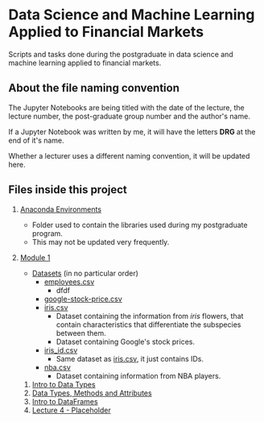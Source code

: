 # Data Science and Machine Learning Applied to Financial Markets

Scripts and tasks done during the postgraduate in data science and machine learning applied to financial markets.

## About the file naming convention

The Jupyter Notebooks are being titled with the date of the lecture, the lecture number, the post-graduate group number and the author's name.

If a Jupyter Notebook was written by me, it will have the letters **DRG** at the end of it's name.

Whether a lecturer uses a different naming convention, it will be updated here.

## Files inside this project

1. [Anaconda Environments](./Anaconda%20Environments/)

   - Folder used to contain the libraries used during my postgraduate program.
   - This may not be updated very frequently.

2. [Module 1](./Modulo-1/)
   - [Datasets](./Module-1/Datasets/) (in no particular order)
     - [employees.csv](./Module-1/Datasets/employees.csv)
       - dfdf
     - [google-stock-price.csv](./Module-1/Datasets/google_stock_price.csv)
     - [iris.csv](./Module-1/Datasets/iris.csv)
       - Dataset containing the information from _iris_ flowers, that contain characteristics that differentiate the subspecies between them.
       - Dataset containing Google's stock prices.
     - [iris_id.csv](./Module-1/Datasets/iris_id.csv)
       - Same dataset as [iris.csv](./Module-1/Datasets/iris.csv), it just contains IDs.
     - [nba.csv](./Module-1/Datasets/nba.csv)
       - Dataset containing information from NBA players.
   1. [Intro to Data Types](./Modulo-1/07_Nov_2022_lec_01_M1G6P_DRG.ipynb)
   2. [Data Types, Methods and Attributes](./Module-1/09_Nov_2022_lec_02_M1G6P_DRG.ipynb)
   3. [Intro to DataFrames](./Module-1/14_Nov_2022_lec_03_M1G6P_DRG.ipynb)
   4. [Lecture 4 - Placeholder](./Module-1/16_Nov_2022_lec_04_M1G6P_DRG.ipynb)
